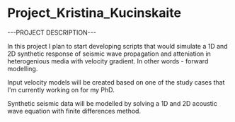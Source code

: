 # Project_Kristina_Kucinskaite
---PROJECT DESCRIPTION---

In this project I plan to start developing scripts that would simulate a 1D and 2D synthetic response of seismic wave propagation and atteniation in heterogenious media with velocity gradient. In other words - forward modelling. 

Input velocity models will be created based on one of the study cases that I'm currently working on for my PhD. 

Synthetic seismic data will be modelled by solving a 1D and 2D acoustic wave equation with finite differences method. 

